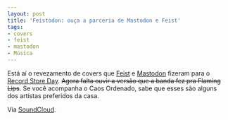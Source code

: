 ```yaml
---
layout: post
title: 'Feistodon: ouça a parceria de Mastodon e Feist'
tags:
- covers
- feist
- mastodon
- Música
---
```


Está aí o revezamento de covers que [Feist](http://www.listentofeist.com/) e [Mastodon](http://www.mastodonrocks.com/) fizeram para o [Record Store Day](http://www.recordstoreday.com/Home). <del>Agora falta ouvir a versão que a banda fez pra Flaming Lips</del>. Se você acompanha o Caos Ordenado, sabe que esses são alguns dos artistas preferidos da casa.

Via [SoundCloud](http://soundcloud.com/feistodon/sets).
